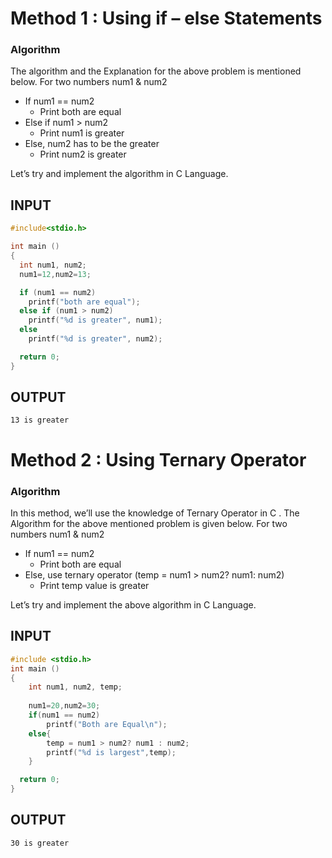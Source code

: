 # Method 1 : Using if – else Statements

### Algorithm

The algorithm and the Explanation for the above problem is mentioned below.
For two numbers num1 & num2

*   If num1 == num2
    *   Print both are equal
*   Else if num1 > num2
    *   Print num1 is greater
*   Else, num2 has to be the greater
    *   Print num2 is greater

Let’s try and implement the algorithm in C Language.

## INPUT
```c
#include<stdio.h>

int main ()
{
  int num1, num2;
  num1=12,num2=13;

  if (num1 == num2)
    printf("both are equal");
  else if (num1 > num2) 
    printf("%d is greater", num1);
  else
    printf("%d is greater", num2);

  return 0;
}
```
## OUTPUT
```
13 is greater
```

# Method 2 : Using Ternary Operator

### Algorithm

In this method, we’ll use the knowledge of Ternary Operator in C . The Algorithm for the above mentioned problem is given below.
For two numbers num1 & num2

*   If num1 == num2
    *   Print both are equal
*   Else, use ternary operator (temp = num1 > num2? num1: num2)
    *   Print temp value is greater

Let’s try and implement the above algorithm in C Language.

## INPUT
```c
#include <stdio.h>
int main ()
{
    int num1, num2, temp;
    
    num1=20,num2=30;
    if(num1 == num2)
        printf("Both are Equal\n");
    else{
        temp = num1 > num2? num1 : num2;
        printf("%d is largest",temp);
    }

  return 0;
}
```
## OUTPUT
```
30 is greater
```
